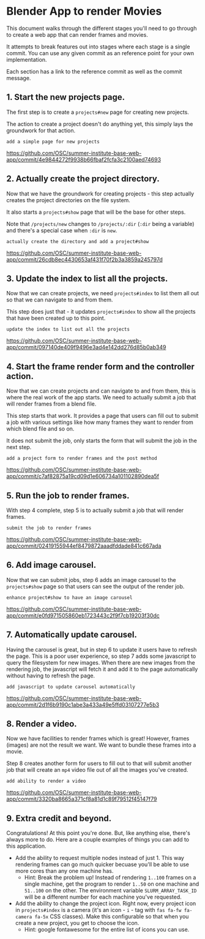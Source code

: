 # Blender App to render Movies

This document walks through the different stages you'll need to go through
to create a web app that can render frames and movies.

It attempts to break features out into stages where each stage is a
single commit.  You can use any given commit as an reference point
for your own implementation.

Each section has a link to the reference commit as well as the commit
message.

## 1. Start the new projects page.

The first step is to create a `projects#new` page for creating
new projects.

The action to create a project doesn't do anything yet, this simply
lays the groundwork for that action.

`add a simple page for new projects`

https://github.com/OSC/summer-institute-base-web-app/commit/4e9844272f9938b66fbaf2fcfa3c2100aed74693

## 2. Actually create the project directory.

Now that we have the groundwork for creating projects - this
step actually creates the project directories on the file system.

It also starts a `projects#show` page that will be the base for other
steps.

Note that `/projects/new` changes to `/projects/:dir`
(`:dir` being a variable) and there's a special case when `:dir` is `new`.

`actually create the directory and add a project#show`

https://github.com/OSC/summer-institute-base-web-app/commit/26cdb8ec4430653af431f70f2b3a3859a245797d


## 3. Update the index to list all the projects.

Now that we can create projects, we need `projects#index` to list
them all out so that we can navigate to and from them.

This step does just that - it updates `projects#index` to show
all the projects that have been created up to this point.

`update the index to list out all the projects`

https://github.com/OSC/summer-institute-base-web-app/commit/097140de409f9496e3ad4e142dd276d85b0ab349


## 4. Start the frame render form and the controller action.

Now that we can create projects and can navigate to and from them,
this is where the real work of the app starts.  We need to actually
submit a job that will render frames from a blend file.

This step starts that work. It provides a page that users can fill out
to submit a job with various settings like how many frames they want to
render from which blend file and so on.

It does not submit the job, only starts the form that will submit the
job in the next step.

`add a project form to render frames and the post method`

https://github.com/OSC/summer-institute-base-web-app/commit/c7af82875a19cd09d1e606734a101102890dea5f


## 5. Run the job to render frames.

With step 4 complete, step 5 is to actually submit a job that will
render frames.

`submit the job to render frames`

https://github.com/OSC/summer-institute-base-web-app/commit/02419155944ef8479872aaadfddade841c667ada

## 6. Add image carousel.

Now that we can submit jobs, step 6 adds an image carousel to the `projects#show`
page so that users can see the output of the render job.

`enhance project#show to have an image carousel`

https://github.com/OSC/summer-institute-base-web-app/commit/e0fd971505860eb1723443c2f9f7cb19203f30dc


## 7. Automatically update carousel.

Having the carousel is great, but in step 6 to update it users have to
refresh the page. This is a poor user experience, so step 7 adds some javascript
to query the filesystem for new images. When there are new images from the rendering
job, the javascript will fetch it and add it to the page automatically without
having to refresh the page.

`add javascript to update carousel automatically`

https://github.com/OSC/summer-institute-base-web-app/commit/2d1f6b9190c1abe3a433a49e5ffd03107277e5b3


## 8. Render a video.

Now we have facilities to render frames which is great! However, frames
(images) are not the result we want. We want to bundle these frames into
a movie.

Step 8 creates another form for users to fill out to that will submit
another job that will create an `mp4` video file out of all the images
you've created.

`add ability to render a video`

https://github.com/OSC/summer-institute-base-web-app/commit/3320ba8665a371cf8a81d1c89f79512f45147f79

## 9. Extra credit and beyond.

Congratulations! At this point you're done. But, like anything else, there's always
more to do. Here are a couple examples of things you can add to this application.

* Add the ability to request multiple nodes instead of just 1.  This way rendering
  frames can go much quicker becuase you'll be able to use more cores than any one
  machine has.
    * Hint: Break the problem up! Instead of rendering `1..100` frames on a single
      machine, get the program to render `1..50` on one machine and `51..100` on
      the other.  The environment variable `SLURM_ARRAY_TASK_ID` will be a different
      number for each machine you've requested.
* Add the ability to change the project icon. Right now, every project icon in `projects#index`
  is a camera (it's an icon - `i` - tag with `fas fa-fw fa-camera fa-5x` CSS classes).
  Make this configurable so that when you create a new project, you get to choose the icon.
    * Hint: google fontawesome for the entire list of icons you can use.
